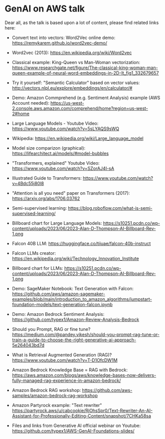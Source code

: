 # GenAI on AWS talk

Dear all, as the talk is based upon a lot of content, please find related links here:

* Convert text into vectors: Word2Vec online demo: https://remykarem.github.io/word2vec-demo/

* Word2vec (2013): https://en.wikipedia.org/wiki/Word2vec

* Classical example: King-Queen vs Man-Woman vectorization: https://www.researchgate.net/figure/The-classical-king-woman-man-queen-example-of-neural-word-embeddings-in-2D-It_fig1_332679657

* Try it yourself: "Semantic Calculator" based on vector values: http://vectors.nlpl.eu/explore/embeddings/en/calculator/#

* Demo: Amazon Commprehend (e.g. Sentiment Analysis) example (AWS Account needed): https://us-west-2.console.aws.amazon.com/comprehend/home?region=us-west-2#home

* Large Language Models - Youtube Video: https://www.youtube.com/watch?v=5sLYAQS9sWQ

* Wikipedia: https://en.wikipedia.org/wiki/Large_language_model

* Model size comparizon (graphical): https://lifearchitect.ai/models/#model-bubbles

* "Transformers, explained" Youtube Video: https://www.youtube.com/watch?v=SZorAJ4I-sA

* Illustrated Guide to Transformers: https://www.youtube.com/watch?v=4Bdc55j80l8
  
* "Attention is all you need" paper on Transformers (2017): https://arxiv.org/abs/1706.03762

* Semi-supervised learning: https://blog.roboflow.com/what-is-semi-supervised-learning/

* Billboard chart for Large Language Models: https://s10251.pcdn.co/wp-content/uploads/2023/06/2023-Alan-D-Thompson-AI-Billboard-Rev-1.png

* Falcon 40B LLM: https://huggingface.co/tiiuae/falcon-40b-instruct

* Falcon LLMs creator: https://en.wikipedia.org/wiki/Technology_Innovation_Institute

* Billboard chart for LLMs: https://s10251.pcdn.co/wp-content/uploads/2023/06/2023-Alan-D-Thompson-AI-Billboard-Rev-1.png

* Demo: SageMaker Notebook: Text Generation with Falcon: https://github.com/aws/amazon-sagemaker-examples/blob/main/introduction_to_amazon_algorithms/jumpstart-foundation-models/text-generation-falcon.ipynb

* Demo: Amazon Bedrock Sentiment Analysis: https://github.com/typex1/Amazon-Review-Analysis-Bedrock

* Should you Prompt, RAG or fine tune? https://medium.com/@pandey.vikesh/should-you-prompt-rag-tune-or-train-a-guide-to-choose-the-right-generative-ai-approach-5e264043bd7d

* What is Retrieval Augmented Generation (RAG)? https://www.youtube.com/watch?v=T-D1OfcDW1M

* Amazon Bedrock Knowledge Base = RAG with Bedrock: https://aws.amazon.com/blogs/aws/knowledge-bases-now-delivers-fully-managed-rag-experience-in-amazon-bedrock/

* Amazon Bedrock RAG workshop: https://github.com/aws-samples/amazon-bedrock-rag-workshop

* Amazon Partyrock example: "Text rewriter" https://partyrock.aws/u/cabcookie/RjOhsSpr0/Text-Rewriter-An-AI-Assistant-for-Professionally-Editing-Content/snapshot/7CHKa58sa

* Files and links from Generative AI official webinar on Youtube: https://github.com/typex1/AWS-GenAI-Foundations-slides/
